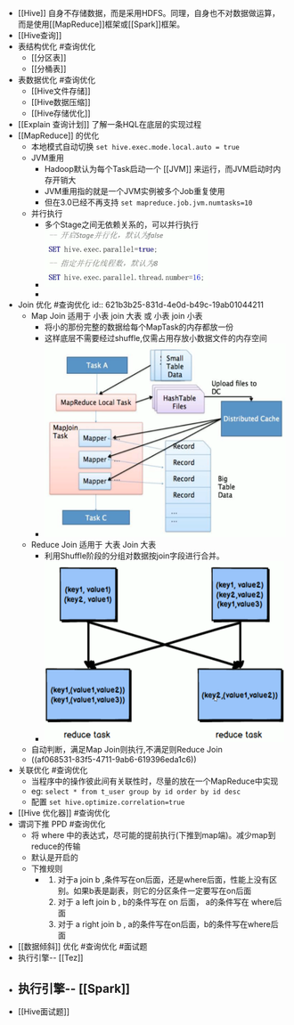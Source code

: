 - [[Hive]] 自身不存储数据，而是采用HDFS。同理，自身也不对数据做运算，而是使用[[MapReduce]]框架或[[Spark]]框架。
- [[Hive查询]]
- 表结构优化 #查询优化
	- [[分区表]]
	- [[分桶表]]
- 表数据优化 #查询优化
	- [[Hive文件存储]]
	- [[Hive数据压缩]]
	- [[Hive存储优化]]
- [[Explain 查询计划]] 了解一条HQL在底层的实现过程
- [[MapReduce]] 的优化
	- 本地模式自动切换 `set hive.exec.mode.local.auto = true`
	- JVM重用
		- Hadoop默认为每个Task启动一个 [[JVM]] 来运行，而JVM启动时内存开销大
		- JVM重用指的就是一个JVM实例被多个Job重复使用
		- 但在3.0已经不再支持 `set mapreduce.job.jvm.numtasks=10`
	- 并行执行
		- 多个Stage之间无依赖关系的，可以并行执行
		- ![image.png](../assets/image_1645951779310_0.png)
		-
- Join 优化 #查询优化
  id:: 621b3b25-831d-4e0d-b49c-19ab01044211
	- Map Join 适用于 小表 join 大表 或 小表 join 小表
		- 将小的那份完整的数据给每个MapTask的内存都放一份
		- 这样底层不需要经过shuffle,仅需占用存放小数据文件的内存空间
		- ![image.png](../assets/image_1645952080865_0.png)
	- Reduce Join 适用于 大表 Join 大表
		- 利用Shuffle阶段的分组对数据按join字段进行合并。
		- ![image.png](../assets/image_1645952240358_0.png)
	- 自动判断，满足Map Join则执行,不满足则Reduce Join
	- ((af068531-83f5-4711-9ab6-619396eda1c6))
- 关联优化 #查询优化
	- 当程序中的操作彼此间有关联性时，尽量的放在一个MapReduce中实现
	- eg: `select * from t_user group by id order by id desc`
	- 配置 `set hive.optimize.correlation=true`
- [[Hive 优化器]] #查询优化
- 谓词下推 PPD #查询优化
	- 将 where 中的表达式，尽可能的提前执行(下推到map端)。减少map到reduce的传输
	- 默认是开启的
	- 下推规则
		- 1. 对于a join b ,条件写在on后面，还是where后面，性能上没有区别。如果b表是副表，则它的分区条件一定要写在on后面
		  2. 对于 a left join b , b的条件写在 on 后面， a的条件写在 where后面
		  3. 对于 a right join b , a的条件写在on后面，b的条件写在where后面
- [[数据倾斜]] 优化 #查询优化 #面试题
- 执行引擎-- [[Tez]]
- 执行引擎-- [[Spark]]
	-
- [[Hive面试题]]